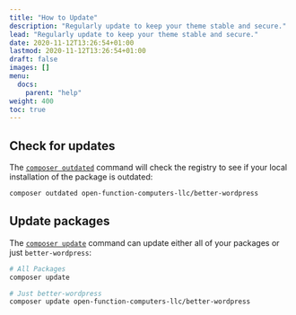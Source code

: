 ```yaml
---
title: "How to Update"
description: "Regularly update to keep your theme stable and secure."
lead: "Regularly update to keep your theme stable and secure."
date: 2020-11-12T13:26:54+01:00
lastmod: 2020-11-12T13:26:54+01:00
draft: false
images: []
menu:
  docs:
    parent: "help"
weight: 400
toc: true
---
```


## Check for updates

The [`composer outdated`](https://getcomposer.org/doc/03-cli.md#outdated) command will check the registry to see if your local installation of the package is outdated:

```bash
composer outdated open-function-computers-llc/better-wordpress
```

## Update packages

The [`composer update`](https://getcomposer.org/doc/03-cli.md#update-u) command can update either all of your packages or just `better-wordpress`:

```bash
# All Packages
composer update

# Just better-wordpress
composer update open-function-computers-llc/better-wordpress
```

